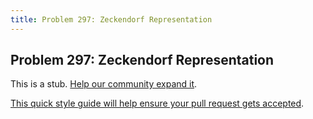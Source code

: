 ```yaml
---
title: Problem 297: Zeckendorf Representation
---
```

## Problem 297: Zeckendorf Representation

This is a stub. <a href='https://github.com/freecodecamp/guides/tree/master/src/pages/certifications/coding-interview-prep/project-euler/problem-297-zeckendorf-representation/index.md' target='_blank' rel='nofollow'>Help our community expand it</a>.

<a href='https://github.com/freecodecamp/guides/blob/master/README.md' target='_blank' rel='nofollow'>This quick style guide will help ensure your pull request gets accepted</a>.

<!-- The article goes here, in GitHub-flavored Markdown. Feel free to add YouTube videos, images, and CodePen/JSBin embeds  -->
